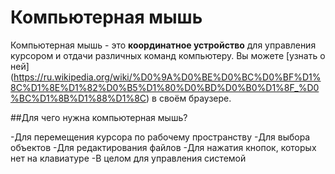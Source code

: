 # Компьютерная мышь

Компьютерная мышь - это **координатное устройство** для управления курсором и отдачи различных команд компьютеру.
Вы можете [узнать о ней] (https://ru.wikipedia.org/wiki/%D0%9A%D0%BE%D0%BC%D0%BF%D1%8C%D1%8E%D1%82%D0%B5%D1%80%D0%BD%D0%B0%D1%8F_%D0%BC%D1%8B%D1%88%D1%8C) в своём браузере.

##Для чего нужна компьютерная мышь?

-Для перемещения курсора по рабочему пространству
-Для выбора объектов
-Для редактирования файлов
-Для нажатия кнопок, которых нет на клавиатуре
-В целом для управления системой
